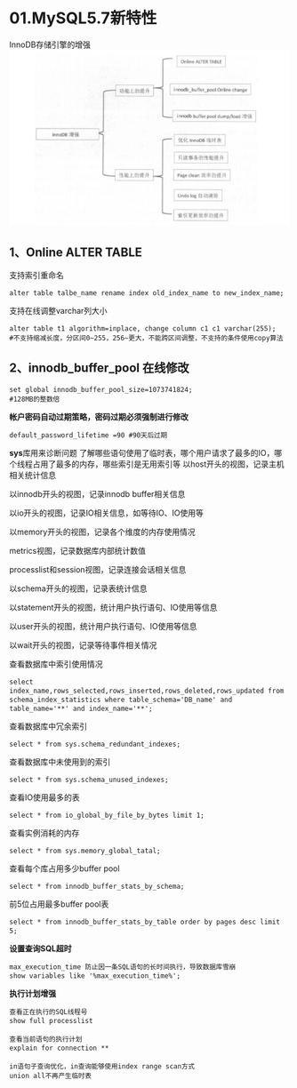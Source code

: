 # 01.MySQL5.7新特性

InnoDB存储引擎的增强
![](../../_static/InnoDB_zengqiang0001.png)


## 1、Online ALTER TABLE

支持索引重命名
```
alter table talbe_name rename index old_index_name to new_index_name;
```

支持在线调整varchar列大小
```
alter table t1 algorithm=inplace, change column c1 c1 varchar(255);
#不支持缩减长度，分区间0~255，256~更大，不能跨区间调整，不支持的条件使用copy算法
```

## 2、innodb_buffer_pool 在线修改
``` 
set global innodb_buffer_pool_size=1073741824;
#128MB的整数倍
```

**帐户密码自动过期策略，密码过期必须强制进行修改**
```
default_password_lifetime =90 #90天后过期
```


**sys**库用来诊断问题
了解哪些语句使用了临时表，哪个用户请求了最多的IO，哪个线程占用了最多的内存，哪些索引是无用索引等
以host开头的视图，记录主机相关统计信息

以innodb开头的视图，记录innodb buffer相关信息

以io开头的视图，记录IO相关信息，如等待IO、IO使用等

以memory开头的视图，记录各个维度的内存使用情况

metrics视图，记录数据库内部统计数值

processlist和session视图，记录连接会话相关信息

以schema开头的视图，记录表统计信息

以statement开头的视图，统计用户执行语句、IO使用等信息

以user开头的视图，统计用户执行语句、IO使用等信息

以wait开头的视图，记录等待事件相关情况


查看数据库中索引使用情况
``` 
select index_name,rows_selected,rows_inserted,rows_deleted,rows_updated from schema_index_statistics where table_schema='DB_name' and table_name='**' and index_name='**';
```

查看数据库中冗余索引
``` 
select * from sys.schema_redundant_indexes;
```
查看数据库中未使用到的索引
``` 
select * from sys.schema_unused_indexes;
```

查看IO使用最多的表
``` 
select * from io_global_by_file_by_bytes limit 1;
```

查看实例消耗的内存
``` 
select * from sys.memory_global_tatal;
```

查看每个库占用多少buffer pool
``` 
select * from innodb_buffer_stats_by_schema;
```

前5位占用最多buffer pool表
```
select * from innodb_buffer_stats_by_table order by pages desc limit 5; 
```


**设置查询SQL超时**
``` 
max_execution_time 防止因一条SQL语句的长时间执行，导致数据库雪崩
show variables like '%max_execution_time%';
```

**执行计划增强**
``` 
查看正在执行的SQL线程号
show full processlist

查看当前语句的执行计划
explain for connection **

in语句子查询优化，in查询能够使用index range scan方式
union all不再产生临时表
```
















